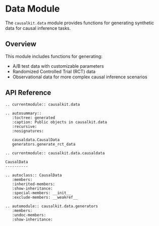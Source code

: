 # Data Module

The `causalkit.data` module provides functions for generating synthetic data for causal inference tasks.

## Overview

This module includes functions for generating:

- A/B test data with customizable parameters
- Randomized Controlled Trial (RCT) data
- Observational data for more complex causal inference scenarios

## API Reference

```{eval-rst}
.. currentmodule:: causalkit.data

.. autosummary::
   :toctree: generated
   :caption: Public objects in causalkit.data
   :recursive:
   :nosignatures:

   causaldata.CausalData
   generators.generate_rct_data
```

```{eval-rst}
.. currentmodule:: causalkit.data.causaldata

CausalData
----------

.. autoclass:: CausalData
   :members:
   :inherited-members:
   :show-inheritance:
   :special-members: __init__
   :exclude-members: __weakref__
```

```{eval-rst}
.. automodule:: causalkit.data.generators
   :members:
   :undoc-members:
   :show-inheritance:
```